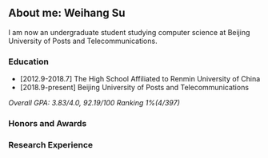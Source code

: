 ## About me: Weihang Su

I am now an undergraduate student studying computer science at Beijing University of Posts and Telecommunications.


### Education
- [2012.9-2018.7]   The High School Affiliated to Renmin University of China
- [2018.9-present]  Beijing University of Posts and Telecommunications

*Overall GPA: 3.83/4.0, 92.19/100  Ranking 1%(4/397)*


### Honors and Awards



### Research Experience


